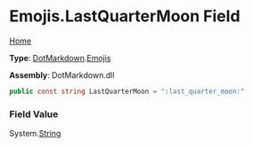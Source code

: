 # Emojis\.LastQuarterMoon Field

[Home](../../../README.md)

**Type**: [DotMarkdown](../../README.md)\.[Emojis](../README.md)

**Assembly**: DotMarkdown\.dll

```csharp
public const string LastQuarterMoon = ":last_quarter_moon:"
```

### Field Value

System\.[String](https://docs.microsoft.com/en-us/dotnet/api/system.string)